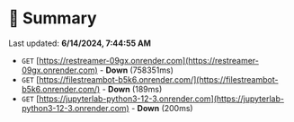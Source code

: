 # 📖 Summary
Last updated: **6/14/2024, 7:44:55 AM**

- `GET` [https://restreamer-09gx.onrender.com](https://restreamer-09gx.onrender.com) - **Down** (758351ms)
- `GET` [https://filestreambot-b5k6.onrender.com/](https://filestreambot-b5k6.onrender.com/) - **Down** (189ms)
- `GET` [https://jupyterlab-python3-12-3.onrender.com](https://jupyterlab-python3-12-3.onrender.com) - **Down** (200ms)
